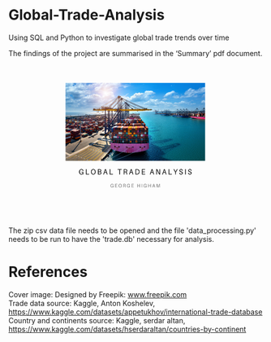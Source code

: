 # Global-Trade-Analysis
Using SQL and Python to investigate global trade trends over time

The findings of the project are summarised in the ‘Summary’ pdf document.

<img src="Images/title page.png" alt="alt text" width="500" height="300">

The zip csv data file needs to be opened and the file 'data_processing.py' needs to be run to have the 'trade.db' necessary for analysis.


# References
Cover image: Designed by Freepik: www.freepik.com \
Trade data source: Kaggle, Anton Koshelev, https://www.kaggle.com/datasets/appetukhov/international-trade-database \
Country and continents source: Kaggle, serdar altan, https://www.kaggle.com/datasets/hserdaraltan/countries-by-continent

